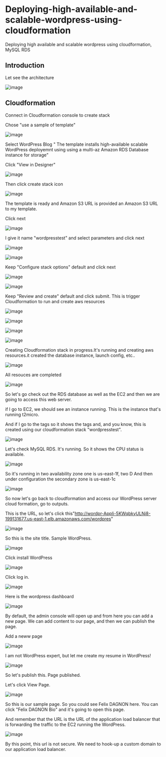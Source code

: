 # Deploying-high-available-and-scalable-wordpress-using-cloudformation
Deploying high available and scalable wordpress using cloudformation, MySQL RDS

## Introduction

Let see the architecture

![image](https://github.com/felixdagnon/Deploying-high-available-and-scalable-wordpress-using-cloudformation/assets/91665833/244f9d24-321b-4cc4-844c-6e513cf5c4ed)

## Cloudformation

Connect in Cloudformation console to create stack

Chose "use a sample of template"

![image](https://github.com/felixdagnon/Deploying-high-available-and-scalable-wordpress-using-cloudformation/assets/91665833/098698a2-09d2-4708-a5a7-241e5f9250ca)

Select WordPress Blog " The template installs high-available scalable WordPress deployemnt using using a multi-az Amazon RDS Database instance for storage"

Click "View in Designer"

![image](https://github.com/felixdagnon/Deploying-high-available-and-scalable-wordpress-using-cloudformation/assets/91665833/78988801-6c44-4061-87fa-1cca652d4f05)

Then click create stack icon

![image](https://github.com/felixdagnon/Deploying-high-available-and-scalable-wordpress-using-cloudformation/assets/91665833/35810e82-bcdf-413e-8b50-bf69ca8a7f91)

The template is ready and Amazon S3 URL is provided an Amazon S3 URL to my template.

Click next

![image](https://github.com/felixdagnon/Deploying-high-available-and-scalable-wordpress-using-cloudformation/assets/91665833/5c01c445-7f48-45ab-b108-cd4ed4d62d68)

I give it name "wordpresstest" and select parameters and click next

![image](https://github.com/felixdagnon/Deploying-high-available-and-scalable-wordpress-using-cloudformation/assets/91665833/b27cbd00-20ec-4f54-9375-1f7804a5074c)

![image](https://github.com/felixdagnon/Deploying-high-available-and-scalable-wordpress-using-cloudformation/assets/91665833/2ae03dbc-da9c-4ad0-b53e-1d77f1432e7b)


Keep "Configure stack options" default and click next

![image](https://github.com/felixdagnon/Deploying-high-available-and-scalable-wordpress-using-cloudformation/assets/91665833/49495679-04e7-4af3-983a-89669913b4c6)

![image](https://github.com/felixdagnon/Deploying-high-available-and-scalable-wordpress-using-cloudformation/assets/91665833/4fa40b3f-3612-4c82-a0bd-90a43e80e8a0)

Keep "Review and create" default and click submit. This is trigger Cloudformation to run and create aws resources

![image](https://github.com/felixdagnon/Deploying-high-available-and-scalable-wordpress-using-cloudformation/assets/91665833/98e06251-01db-4cc7-af76-00f2c9d0ac70)

![image](https://github.com/felixdagnon/Deploying-high-available-and-scalable-wordpress-using-cloudformation/assets/91665833/9e2da0ec-d839-4c80-b2dc-3e6f5c445d59)

![image](https://github.com/felixdagnon/Deploying-high-available-and-scalable-wordpress-using-cloudformation/assets/91665833/d496b2fb-2c06-4d9f-a3cb-86f7947899f6)

![image](https://github.com/felixdagnon/Deploying-high-available-and-scalable-wordpress-using-cloudformation/assets/91665833/1807a6cb-e2b0-4ec8-a2da-436fd011e7d0)

Creating Cloudformation stack in progress.It's running and creating aws resources.it created the database instance, launch config, etc..

![image](https://github.com/felixdagnon/Deploying-high-available-and-scalable-wordpress-using-cloudformation/assets/91665833/756eb840-99a9-4636-9914-4422c13415a3)

All resouces are completed

![image](https://github.com/felixdagnon/Deploying-high-available-and-scalable-wordpress-using-cloudformation/assets/91665833/df2677c9-f25b-4afa-b55b-d6b095ebd4d4)

So let's go check out the RDS database as well as the EC2 and then we are going to access this web server.

if I go to EC2, we should see an instance running. This is the instance that's running t2micro.

And if I go to the tags so it shows the tags and, and you know, this is created using our cloudformation stack "wordpresstest".

![image](https://github.com/felixdagnon/Deploying-high-available-and-scalable-wordpress-using-cloudformation/assets/91665833/3f151e87-cbd4-4b61-933d-e7013ad1ebe3)

Let's check MySQL RDS. It's running. So it shows the CPU status is available.

![image](https://github.com/felixdagnon/Deploying-high-available-and-scalable-wordpress-using-cloudformation/assets/91665833/0c09f8dd-7e95-432c-8985-899dbac50323)

So it's running in two availability zone one is us-east-1f, two D And then under configuration the secondary zone is us-east-1c

![image](https://github.com/felixdagnon/Deploying-high-available-and-scalable-wordpress-using-cloudformation/assets/91665833/8444219d-38ed-483b-958f-3d9fef4cab20)

So now let's go back to cloudformation and access our WordPress server cloud formation, go to outputs.

This is the URL, so let's click this"http://wordpr-Appli-5KWqbkyULNi8-199131677.us-east-1.elb.amazonaws.com/wordpres"

![image](https://github.com/felixdagnon/Deploying-high-available-and-scalable-wordpress-using-cloudformation/assets/91665833/8cedb5df-8ec6-4e07-9f52-67bbc66ce177)

So this is the site title. Sample WordPress. 

![image](https://github.com/felixdagnon/Deploying-high-available-and-scalable-wordpress-using-cloudformation/assets/91665833/60cd1d9d-cd7d-4b13-b88b-610f5bf951ab)

Click install WordPress

![image](https://github.com/felixdagnon/Deploying-high-available-and-scalable-wordpress-using-cloudformation/assets/91665833/9207357d-16ec-440e-93ce-e5041c43e9a5)

Click log in.

![image](https://github.com/felixdagnon/Deploying-high-available-and-scalable-wordpress-using-cloudformation/assets/91665833/35886aa6-494e-4d52-9bf5-971008cbd94c)

Here is the wordpress dashboard

![image](https://github.com/felixdagnon/Deploying-high-available-and-scalable-wordpress-using-cloudformation/assets/91665833/dfefb223-8d03-4cd1-a9f6-70be4f670925)


By default, the admin console will open up and from here you can add a new page. We can add content to our page, and then we can publish the page.

Add a neww page

![image](https://github.com/felixdagnon/Deploying-high-available-and-scalable-wordpress-using-cloudformation/assets/91665833/06411c7a-b388-4aae-8f1b-c844106fa965)

I am not WordPress expert, but let me create my resume in WordPress!

![image](https://github.com/felixdagnon/Deploying-high-available-and-scalable-wordpress-using-cloudformation/assets/91665833/44b8432f-3959-4d82-803e-7e03956354e3)

So let's publish this. Page published.

Let's click View Page.

![image](https://github.com/felixdagnon/Deploying-high-available-and-scalable-wordpress-using-cloudformation/assets/91665833/3b991b90-d64d-4b21-a9df-09f258d4fb80)

So this is our sample page. So you could see Felix DAGNON here. You can click "Felix DAGNON Bio" and it's going to open this page.

And remember that the URL is the URL of the application load balancer that is forwarding the traffic to the EC2 running the WordPress.

![image](https://github.com/felixdagnon/Deploying-high-available-and-scalable-wordpress-using-cloudformation/assets/91665833/21541606-6a2d-495b-977f-dca67acbfed5)


By this point, this url is not secure. We need to hook-up a custom domain to our application load balancer.


















































